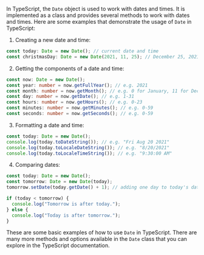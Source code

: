 In TypeScript, the `Date` object is used to work with dates and times. It is implemented as a class and provides several methods to work with dates and times. Here are some examples that demonstrate the usage of `Date` in TypeScript:

1. Creating a new date and time:

```typescript
const today: Date = new Date(); // current date and time
const christmasDay: Date = new Date(2021, 11, 25); // December 25, 2021
```

2. Getting the components of a date and time:

```typescript
const now: Date = new Date();
const year: number = now.getFullYear(); // e.g. 2021
const month: number = now.getMonth(); // e.g. 0 for January, 11 for December
const day: number = now.getDate(); // e.g. 1-31
const hours: number = now.getHours(); // e.g. 0-23
const minutes: number = now.getMinutes(); // e.g. 0-59
const seconds: number = now.getSeconds(); // e.g. 0-59
```

3. Formatting a date and time:

```typescript
const today: Date = new Date();
console.log(today.toDateString()); // e.g. "Fri Aug 20 2021"
console.log(today.toLocaleDateString()); // e.g. "8/20/2021"
console.log(today.toLocaleTimeString()); // e.g. "9:30:00 AM"
```

4. Comparing dates:

```typescript
const today: Date = new Date();
const tomorrow: Date = new Date(today);
tomorrow.setDate(today.getDate() + 1); // adding one day to today's date

if (today < tomorrow) {
  console.log("Tomorrow is after today.");
} else {
  console.log("Today is after tomorrow.");
}
```

These are some basic examples of how to use `Date` in TypeScript. There are many more methods and options available in the `Date` class that you can explore in the TypeScript documentation.